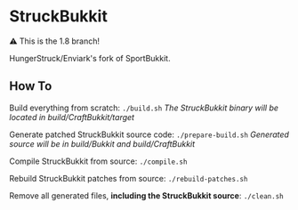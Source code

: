 StruckBukkit
===========

:warning: This is the 1.8 branch!

HungerStruck/Enviark's fork of SportBukkit.

How To
------

Build everything from scratch: `./build.sh`
*The StruckBukkit binary will be located in build/CraftBukkit/target*

Generate patched StruckBukkit source code: `./prepare-build.sh`
*Generated source will be in build/Bukkit and build/CraftBukkit*

Compile StruckBukkit from source: `./compile.sh`

Rebuild StruckBukkit patches from source: `./rebuild-patches.sh`

Remove all generated files, **including the StruckBukkit source**: `./clean.sh`

